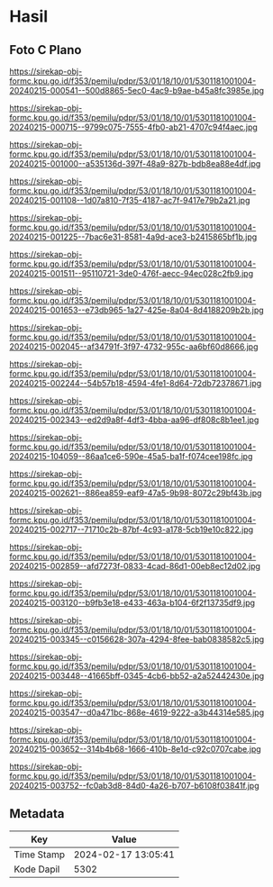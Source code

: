 # Hasil

## Foto C Plano

https://sirekap-obj-formc.kpu.go.id/f353/pemilu/pdpr/53/01/18/10/01/5301181001004-20240215-000541--500d8865-5ec0-4ac9-b9ae-b45a8fc3985e.jpg

https://sirekap-obj-formc.kpu.go.id/f353/pemilu/pdpr/53/01/18/10/01/5301181001004-20240215-000715--9799c075-7555-4fb0-ab21-4707c94f4aec.jpg

https://sirekap-obj-formc.kpu.go.id/f353/pemilu/pdpr/53/01/18/10/01/5301181001004-20240215-001000--a535136d-397f-48a9-827b-bdb8ea88e4df.jpg

https://sirekap-obj-formc.kpu.go.id/f353/pemilu/pdpr/53/01/18/10/01/5301181001004-20240215-001108--1d07a810-7f35-4187-ac7f-9417e79b2a21.jpg

https://sirekap-obj-formc.kpu.go.id/f353/pemilu/pdpr/53/01/18/10/01/5301181001004-20240215-001225--7bac6e31-8581-4a9d-ace3-b2415865bf1b.jpg

https://sirekap-obj-formc.kpu.go.id/f353/pemilu/pdpr/53/01/18/10/01/5301181001004-20240215-001511--95110721-3de0-476f-aecc-94ec028c2fb9.jpg

https://sirekap-obj-formc.kpu.go.id/f353/pemilu/pdpr/53/01/18/10/01/5301181001004-20240215-001653--e73db965-1a27-425e-8a04-8d4188209b2b.jpg

https://sirekap-obj-formc.kpu.go.id/f353/pemilu/pdpr/53/01/18/10/01/5301181001004-20240215-002045--af34791f-3f97-4732-955c-aa6bf60d8666.jpg

https://sirekap-obj-formc.kpu.go.id/f353/pemilu/pdpr/53/01/18/10/01/5301181001004-20240215-002244--54b57b18-4594-4fe1-8d64-72db72378671.jpg

https://sirekap-obj-formc.kpu.go.id/f353/pemilu/pdpr/53/01/18/10/01/5301181001004-20240215-002343--ed2d9a8f-4df3-4bba-aa96-df808c8b1ee1.jpg

https://sirekap-obj-formc.kpu.go.id/f353/pemilu/pdpr/53/01/18/10/01/5301181001004-20240215-104059--86aa1ce6-590e-45a5-ba1f-f074cee198fc.jpg

https://sirekap-obj-formc.kpu.go.id/f353/pemilu/pdpr/53/01/18/10/01/5301181001004-20240215-002621--886ea859-eaf9-47a5-9b98-8072c29bf43b.jpg

https://sirekap-obj-formc.kpu.go.id/f353/pemilu/pdpr/53/01/18/10/01/5301181001004-20240215-002717--71710c2b-87bf-4c93-a178-5cb19e10c822.jpg

https://sirekap-obj-formc.kpu.go.id/f353/pemilu/pdpr/53/01/18/10/01/5301181001004-20240215-002859--afd7273f-0833-4cad-86d1-00eb8ec12d02.jpg

https://sirekap-obj-formc.kpu.go.id/f353/pemilu/pdpr/53/01/18/10/01/5301181001004-20240215-003120--b9fb3e18-e433-463a-b104-6f2f13735df9.jpg

https://sirekap-obj-formc.kpu.go.id/f353/pemilu/pdpr/53/01/18/10/01/5301181001004-20240215-003345--c0156628-307a-4294-8fee-bab0838582c5.jpg

https://sirekap-obj-formc.kpu.go.id/f353/pemilu/pdpr/53/01/18/10/01/5301181001004-20240215-003448--41665bff-0345-4cb6-bb52-a2a52442430e.jpg

https://sirekap-obj-formc.kpu.go.id/f353/pemilu/pdpr/53/01/18/10/01/5301181001004-20240215-003547--d0a471bc-868e-4619-9222-a3b44314e585.jpg

https://sirekap-obj-formc.kpu.go.id/f353/pemilu/pdpr/53/01/18/10/01/5301181001004-20240215-003652--314b4b68-1666-410b-8e1d-c92c0707cabe.jpg

https://sirekap-obj-formc.kpu.go.id/f353/pemilu/pdpr/53/01/18/10/01/5301181001004-20240215-003752--fc0ab3d8-84d0-4a26-b707-b6108f03841f.jpg


## Metadata

| Key        | Value               |
| ---------- | ------------------- |
| Time Stamp | 2024-02-17 13:05:41 |
| Kode Dapil | 5302                |



